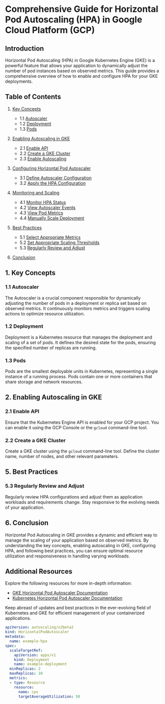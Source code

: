 # Comprehensive Guide for Horizontal Pod Autoscaling (HPA) in Google Cloud Platform (GCP)

## Introduction

Horizontal Pod Autoscaling (HPA) in Google Kubernetes Engine (GKE) is a powerful feature that allows your application to dynamically adjust the number of pod instances based on observed metrics. This guide provides a comprehensive overview of how to enable and configure HPA for your GKE deployments.

## Table of Contents

1. [Key Concepts](#key-concepts)
   - 1.1 [Autoscaler](#autoscaler)
   - 1.2 [Deployment](#deployment)
   - 1.3 [Pods](#pods)

2. [Enabling Autoscaling in GKE](#enabling-autoscaling-in-gke)
   - 2.1 [Enable API](#enable-api)
   - 2.2 [Create a GKE Cluster](#create-a-gke-cluster)
   - 2.3 [Enable Autoscaling](#enable-autoscaling)

3. [Configuring Horizontal Pod Autoscaler](#configuring-horizontal-pod-autoscaler)
   - 3.1 [Define Autoscaler Configuration](#define-autoscaler-configuration)
   - 3.2 [Apply the HPA Configuration](#apply-the-hpa-configuration)

4. [Monitoring and Scaling](#monitoring-and-scaling)
   - 4.1 [Monitor HPA Status](#monitor-hpa-status)
   - 4.2 [View Autoscaler Events](#view-autoscaler-events)
   - 4.3 [View Pod Metrics](#view-pod-metrics)
   - 4.4 [Manually Scale Deployment](#manually-scale-deployment)

5. [Best Practices](#best-practices)
   - 5.1 [Select Appropriate Metrics](#select-appropriate-metrics)
   - 5.2 [Set Appropriate Scaling Thresholds](#set-appropriate-scaling-thresholds)
   - 5.3 [Regularly Review and Adjust](#regularly-review-and-adjust)

6. [Conclusion](#conclusion)

## 1. Key Concepts

### 1.1 Autoscaler

The Autoscaler is a crucial component responsible for dynamically adjusting the number of pods in a deployment or replica set based on observed metrics. It continuously monitors metrics and triggers scaling actions to optimize resource utilization.

### 1.2 Deployment

Deployment is a Kubernetes resource that manages the deployment and scaling of a set of pods. It defines the desired state for the pods, ensuring the specified number of replicas are running.

### 1.3 Pods

Pods are the smallest deployable units in Kubernetes, representing a single instance of a running process. Pods contain one or more containers that share storage and network resources.

## 2. Enabling Autoscaling in GKE

### 2.1 Enable API

Ensure that the Kubernetes Engine API is enabled for your GCP project. You can enable it using the GCP Console or the `gcloud` command-line tool.

### 2.2 Create a GKE Cluster

Create a GKE cluster using the `gcloud` command-line tool. Define the cluster name, number of nodes, and other relevant parameters.



## 5. Best Practices 

### 5.3 Regularly Review and Adjust

Regularly review HPA configurations and adjust them as application workloads and requirements change. Stay responsive to the evolving needs of your application.

## 6. Conclusion

Horizontal Pod Autoscaling in GKE provides a dynamic and efficient way to manage the scaling of your application based on observed metrics. By understanding the key concepts, enabling autoscaling in GKE, configuring HPA, and following best practices, you can ensure optimal resource utilization and responsiveness in handling varying workloads.

## Additional Resources

Explore the following resources for more in-depth information:

- [GKE Horizontal Pod Autoscaler Documentation](https://cloud.google.com/kubernetes-engine/docs/concepts/horizontal-pod-autoscaler)
- [Kubernetes Horizontal Pod Autoscaler Documentation](https://kubernetes.io/docs/tasks/run-application/horizontal-pod-autoscale/)

Keep abreast of updates and best practices in the ever-evolving field of Kubernetes and GKE for efficient management of your containerized applications.

```yaml
apiVersion: autoscaling/v2beta2
kind: HorizontalPodAutoscaler
metadata:
  name: example-hpa
spec:
  scaleTargetRef:
    apiVersion: apps/v1
    kind: Deployment
    name: example-deployment
  minReplicas: 2
  maxReplicas: 10
  metrics:
  - type: Resource
    resource:
      name: cpu
      targetAverageUtilization: 50


